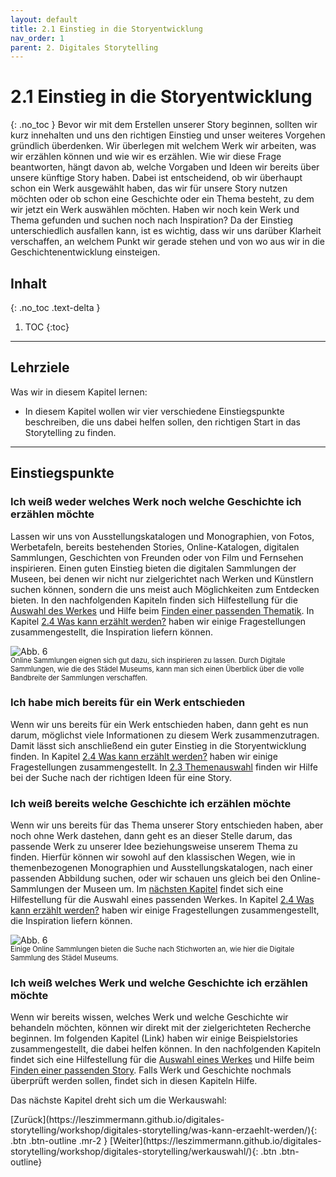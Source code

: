 ```yaml
---
layout: default
title: 2.1 Einstieg in die Storyentwicklung
nav_order: 1
parent: 2. Digitales Storytelling
---
```

# 2.1 Einstieg in die Storyentwicklung
{: .no_toc }
Bevor wir mit dem Erstellen unserer Story beginnen, sollten wir kurz innehalten und uns den richtigen Einstieg und unser weiteres Vorgehen gründlich überdenken. Wir überlegen mit welchem Werk wir arbeiten, was wir erzählen können und wie wir es erzählen. Wie wir diese Frage beantworten, hängt davon ab, welche Vorgaben und Ideen wir bereits über unsere künftige Story haben. Dabei ist entscheidend, ob wir überhaupt schon ein Werk ausgewählt haben, das wir für unsere Story nutzen möchten oder ob schon eine Geschichte oder ein Thema besteht, zu dem wir jetzt ein Werk auswählen möchten. Haben wir noch kein Werk und Thema gefunden und suchen noch nach Inspiration? Da der Einstieg unterschiedlich ausfallen kann, ist es wichtig, dass wir uns darüber Klarheit verschaffen, an welchem Punkt wir gerade stehen und von wo aus wir in die Geschichtenentwicklung einsteigen.

## Inhalt
{: .no_toc .text-delta }

1. TOC
{:toc}

---

## Lehrziele
Was wir in diesem Kapitel lernen:
- In diesem Kapitel wollen wir vier verschiedene Einstiegspunkte beschreiben, die uns dabei helfen sollen, den richtigen Start in das Storytelling zu finden.

---

## Einstiegspunkte
### Ich weiß weder welches Werk noch welche Geschichte ich erzählen möchte
Lassen wir uns von Ausstellungskatalogen und Monographien, von Fotos, Werbetafeln, bereits bestehenden Stories, Online-Katalogen, digitalen Sammlungen, Geschichten von Freunden oder von Film und Fernsehen inspirieren. 
Einen guten Einstieg bieten die digitalen Sammlungen der Museen, bei denen wir nicht nur zielgerichtet nach Werken und Künstlern suchen können, sondern die uns meist auch Möglichkeiten zum Entdecken bieten. In den nachfolgenden Kapiteln finden sich Hilfestellung für die [Auswahl des Werkes](https://leszimmermann.github.io/digitales-storytelling/workshop/digitales-storytelling/werkauswahl/) und Hilfe beim [Finden einer passenden Thematik](https://leszimmermann.github.io/digitales-storytelling/workshop/digitales-storytelling/themenauswahl/). In Kapitel [2.4 Was kann erzählt werden?](https://leszimmermann.github.io/digitales-storytelling/workshop/digitales-storytelling/was-kann-erzaehlt-werden/) haben wir einige Fragestellungen zusammengestellt, die Inspiration liefern können.

![Abb. 6](https://cdn.lesliepzimmermann.de/storytelling/2-1-1_Digitale-Sammlung-Staedel.jpg)
<p style="font-size: 0.8em;margin-top:-15px;"> Online Sammlungen eignen sich gut dazu, sich inspirieren zu lassen. Durch Digitale Sammlungen, wie die des Städel Museums, kann man sich einen Überblick über die volle Bandbreite der Sammlungen verschaffen.
</p>

### Ich habe mich bereits für ein Werk entschieden
Wenn wir uns bereits für ein Werk entschieden haben, dann geht es nun darum, möglichst viele Informationen zu diesem Werk zusammenzutragen. Damit lässt sich anschließend ein guter Einstieg in die Storyentwicklung finden. In Kapitel [2.4 Was kann erzählt werden?](https://leszimmermann.github.io/digitales-storytelling/workshop/digitales-storytelling/was-kann-erzaehlt-werden/) haben wir einige Fragestellungen zusammengestellt. In [2.3 Themenauswahl](https://leszimmermann.github.io/digitales-storytelling/workshop/digitales-storytelling/themenauswahl/) finden wir Hilfe bei der Suche nach der richtigen Ideen für eine Story.

### Ich weiß bereits welche Geschichte ich erzählen möchte
Wenn wir uns bereits für das Thema unserer Story entschieden haben, aber noch ohne Werk dastehen, dann geht es an dieser Stelle darum, das passende Werk zu unserer Idee beziehungsweise unserem Thema zu finden. Hierfür können wir sowohl auf den klassischen Wegen, wie in themenbezogenen Monographien und Ausstellungskatalogen, nach einer passenden Abbildung suchen, oder wir schauen uns gleich bei den Online-Sammlungen der Museen um. Im [nächsten Kapitel](https://leszimmermann.github.io/digitales-storytelling/workshop/digitales-storytelling/werkauswahl/) findet sich eine Hilfestellung für die Auswahl eines passenden Werkes. In Kapitel [2.4 Was kann erzählt werden?](https://leszimmermann.github.io/digitales-storytelling/workshop/digitales-storytelling/was-kann-erzaehlt-werden/) haben wir einige Fragestellungen zusammengestellt, die Inspiration liefern können.

![Abb. 6](https://cdn.lesliepzimmermann.de/storytelling/2-1-2_Digitale-Sammlung-Staedel-Liebe.jpg)
<p style="font-size: 0.8em;margin-top:-15px;">Einige Online Sammlungen bieten die Suche nach Stichworten an, wie hier die Digitale Sammlung des Städel Museums.</p>

### Ich weiß welches Werk und welche Geschichte ich erzählen möchte
Wenn wir bereits wissen, welches Werk und welche Geschichte wir behandeln möchten, können wir direkt mit der zielgerichteten Recherche beginnen. Im folgenden Kapitel (Link) haben wir einige Beispielstories zusammengestellt, die dabei helfen können. In den nachfolgenden Kapiteln findet sich eine Hilfestellung für die [Auswahl eines Werkes](https://leszimmermann.github.io/digitales-storytelling/workshop/digitales-storytelling/werkauswahl/) und Hilfe beim [Finden einer passenden Story](https://leszimmermann.github.io/digitales-storytelling/workshop/digitales-storytelling/themenauswahl/). Falls Werk und Geschichte nochmals überprüft werden sollen, findet sich in diesen Kapiteln Hilfe.

Das nächste Kapitel dreht sich um die Werkauswahl:

<span class="fs-8">
[Zurück](https://leszimmermann.github.io/digitales-storytelling/workshop/digitales-storytelling/was-kann-erzaehlt-werden/){: .btn .btn-outline .mr-2 } 
</span>
<span class="fs-8">
[Weiter](https://leszimmermann.github.io/digitales-storytelling/workshop/digitales-storytelling/werkauswahl/){: .btn .btn-outline}
</span>